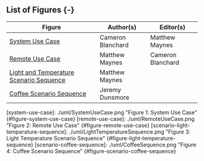 ## List of Figures {-}

| Figure 	                                                                    | Author(s)                      | Editor(s)                      |
| ----------------------------------------------------------------------------- | ------------------------------ | ------------------------------ |
| [System Use Case](#figure-system-use-case)                                    | Cameron Blanchard              | Matthew Maynes                 |
| [Remote Use Case](#figure-remote-use-case)                                    | Matthew Maynes                 | Cameron Blanchard              |
| [Light and Temperature Scenario Sequence](#figure-light-temperature-sequence) | Matthew Maynes                 |                                |
| [Coffee Scenario Sequence](#figure-scenario-coffee-sequence)                  | Jeremy Dunsmore                |                                |



<!-- Note: This section is not rendered here. It is just for record keeping -->

[system-use-case]: ./uml/SystemUseCase.png "Figure 1: System Use Case" {#figure-system-use-case}
[remote-use-case]: ./uml/RemoteUseCase.png "Figure 2: Remote Use Case" {#figure-remote-use-case}
[scenario-light-temperature-sequence]: ./uml/LightTemperatureSequence.png "Figure 3: Light Temperature Scenario Sequence" {#figure-light-temperature-sequence}
[scenario-coffee-sequence]: ./uml/CoffeeSequence.png "Figure 4: Coffee Scenario Sequence" {#figure-scenario-coffee-sequence}

